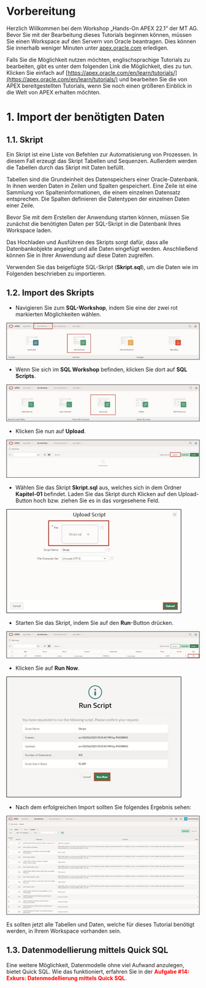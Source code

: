 # Vorbereitung

Herzlich Willkommen bei dem Workshop „Hands-On APEX 22.1“ der MT AG.
Bevor Sie mit der Bearbeitung dieses Tutorials beginnen können, müssen Sie einen Workspace auf den Servern von Oracle beantragen. Dies können Sie innerhalb weniger Minuten unter [apex.oracle.com](apex.oracle.com) erledigen.

Falls Sie die Möglichkeit nutzen möchten, englischsprachige Tutorials zu bearbeiten, gibt es unter dem folgenden Link die Möglichkeit, dies zu tun. Klicken Sie einfach auf [https://apex.oracle.com/en/learn/tutorials/](https://apex.oracle.com/en/learn/tutorials/) und bearbeiten Sie die von APEX bereitgestellten Tutorials, wenn Sie noch einen größeren Einblick in die Welt von APEX erhalten möchten.  

# 1. Import der benötigten Daten

## 1.1. Skript

Ein Skript ist eine Liste von Befehlen zur Automatisierung von Prozessen. In diesem Fall erzeugt das Skript Tabellen und Sequenzen. Außerdem werden die Tabellen durch das Skript mit Daten befüllt.

Tabellen sind die Grundeinheit des Datenspeichers einer Oracle-Datenbank. In ihnen werden Daten in Zeilen und Spalten gespeichert. Eine Zeile ist eine Sammlung von Spalteninformationen, die einem einzelnen Datensatz entsprechen. Die Spalten definieren die Datentypen der einzelnen Daten einer Zeile. 

Bevor Sie mit dem Erstellen der Anwendung starten können, müssen Sie zunächst die benötigten Daten per SQL-Skript in die Datenbank Ihres Workspace laden.

Das Hochladen und Ausführen des Skripts sorgt dafür, dass alle Datenbankobjekte angelegt und alle Daten eingefügt werden. Anschließend können Sie in Ihrer Anwendung auf diese Daten zugreifen.

Verwenden Sie das beigefügte SQL-Skript (**Skript.sql**), um die Daten wie im Folgenden beschrieben zu importieren.

## 1.2. Import des Skripts

- Navigieren Sie zum **SQL-Workshop**, indem Sie eine der zwei rot markierten Möglichkeiten wählen.

![](../../assets/Kapitel-01/Open_SQL_Workshop.jpg)

- Wenn Sie sich im **SQL Workshop** befinden, klicken Sie dort auf **SQL Scripts**.

![](../../assets/Kapitel-01/Open_SQL_Skripts.jpg)

- Klicken Sie nun auf **Upload**.

![](../../assets/Kapitel-01/SQL_Workshop_open_upload.jpg)

- Wählen Sie das Skript **Skript.sql** aus, welches sich in dem Ordner **Kapitel-01** befindet. Laden Sie das Skript durch Klicken auf den Upload-Button hoch bzw. ziehen Sie es in das vorgesehene Feld.

![](../../assets/Kapitel-01/SQL_Workshop_upload_Skript.jpg)

- Starten Sie das Skript, indem Sie auf den **Run**-Button drücken.

![](../../assets/Kapitel-01/SQL_Workshop_run_Skript_1.jpg)

- Klicken Sie auf **Run Now**.

![](../../assets/Kapitel-01/SQL_Workshop_run_Skript_2.jpg)

- Nach dem erfolgreichen Import sollten Sie folgendes Ergebnis sehen:

![](../../assets/Kapitel-01/SQL_Workshop_result.jpg)

Es sollten jetzt alle Tabellen und Daten, welche für dieses Tutorial benötigt werden, in Ihrem Workspace vorhanden sein.  

## 1.3. Datenmodellierung mittels Quick SQL

Eine weitere Möglichkeit, Datenmodelle ohne viel Aufwand anzulegen, bietet Quick SQL. Wie das funktioniert, erfahren Sie in der <span style="color:red">**Aufgabe #14: Exkurs: Datenmodellierung mittels Quick SQL**</span>. 
